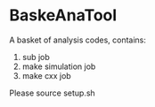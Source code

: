 # BaskeAnaTool
A basket of analysis codes, contains:
1) sub job
2) make simulation job
3) make cxx job

Please source setup.sh
